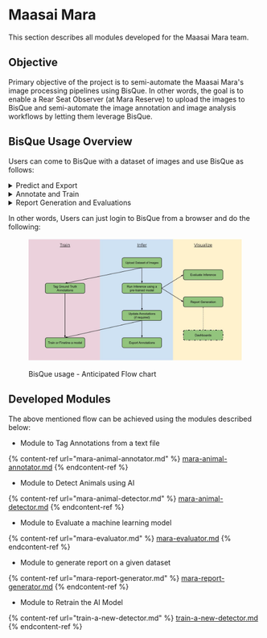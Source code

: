 # Maasai Mara

This section describes all modules developed for the Maasai Mara team.

## Objective

Primary objective of the project is to semi-automate the Maasai Mara's image processing pipelines using BisQue. In other words, the goal is to enable a Rear Seat Observer (at Mara Reserve) to upload the images to BisQue and semi-automate the image annotation and image analysis workflows by letting them leverage BisQue.

## BisQue Usage Overview

Users can come to BisQue with a dataset of images and use BisQue as follows:

<details>

<summary>Predict and Export</summary>

* Upload the dataset to BisQue

<!---->

* Run the AI model on the uploaded dataset

<!---->

* Update the Predictions, if required

<!---->

* Export the Annotations from BisQue

</details>

<details>

<summary>Annotate and Train</summary>

* Upload the dataset to BisQue

<!---->

* Hand Annotate the Dataset or Import the Annotations to BisQue

<!---->

* Train the AI model

</details>

<details>

<summary>Report Generation and Evaluations</summary>

* Upload the dataset to BisQue

<!---->

* Run the AI model on the uploaded dataset

<!---->

* Generate Reports on Animal Counts

<!---->

* Compare the model predictions with ground truth (if exists)

<!---->

* Build Dashboards using BisQue API

</details>



In other words, Users can just login to BisQue from a browser and do the following:

<figure><img src="../../../.gitbook/assets/Copy of three_verticals (2).jpg" alt=""><figcaption><p>BisQue usage - Anticipated Flow chart</p></figcaption></figure>



## Developed Modules

The above mentioned flow can be achieved using the modules described below:

* Module to Tag Annotations from a text file

{% content-ref url="mara-animal-annotator.md" %}
[mara-animal-annotator.md](mara-animal-annotator.md)
{% endcontent-ref %}

* Module to Detect Animals using AI

{% content-ref url="mara-animal-detector.md" %}
[mara-animal-detector.md](mara-animal-detector.md)
{% endcontent-ref %}

* Module to Evaluate a machine learning model

{% content-ref url="mara-evaluator.md" %}
[mara-evaluator.md](mara-evaluator.md)
{% endcontent-ref %}

* Module to generate report on a given dataset

{% content-ref url="mara-report-generator.md" %}
[mara-report-generator.md](mara-report-generator.md)
{% endcontent-ref %}

* Module to Retrain the AI Model

{% content-ref url="train-a-new-detector.md" %}
[train-a-new-detector.md](train-a-new-detector.md)
{% endcontent-ref %}





